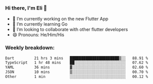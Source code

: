 ### Hi there, I'm Eli 👋
- 🔭 I’m currently working on the new Flutter App
- 🌱 I’m currently learning Go
- 🦄 I’m looking to collaborate with other flutter developers
- 😄 Pronouns: He/Him/His

### Weekly breakdown:
<!--START_SECTION:waka-->

```txt
Dart         21 hrs 3 mins   ██████████████████████▒░░   88.91 %
TypeScript   1 hr 48 mins    ██░░░░░░░░░░░░░░░░░░░░░░░   07.62 %
YAML         36 mins         ▓░░░░░░░░░░░░░░░░░░░░░░░░   02.60 %
JSON         10 mins         ▒░░░░░░░░░░░░░░░░░░░░░░░░   00.70 %
Other        1 min           ░░░░░░░░░░░░░░░░░░░░░░░░░   00.12 %
```

<!--END_SECTION:waka-->
